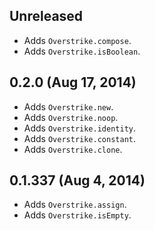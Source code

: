 ## Unreleased
- Adds `Overstrike.compose`.
- Adds `Overstrike.isBoolean`.

## 0.2.0 (Aug 17, 2014)
- Adds `Overstrike.new`.
- Adds `Overstrike.noop`.
- Adds `Overstrike.identity`.
- Adds `Overstrike.constant`.
- Adds `Overstrike.clone`.

## 0.1.337 (Aug 4, 2014)
- Adds `Overstrike.assign`.
- Adds `Overstrike.isEmpty`.
